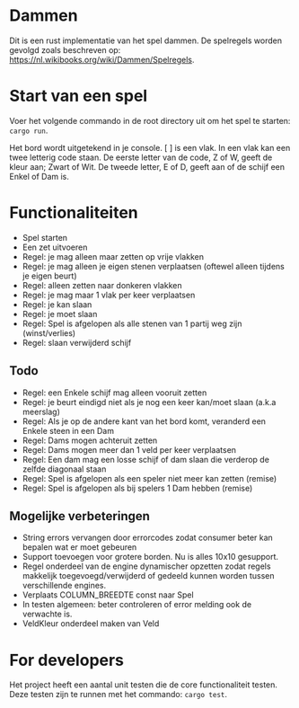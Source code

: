 # Dammen

Dit is een rust implementatie van het spel dammen. De spelregels worden gevolgd zoals beschreven op: https://nl.wikibooks.org/wiki/Dammen/Spelregels.

# Start van een spel

Voer het volgende commando in de root directory uit om het spel te starten:
``cargo run``.

Het bord wordt uitgetekend in je console. [   ] is een vlak. In een vlak kan een twee letterig code staan. De eerste letter van de code, Z of W, geeft de kleur aan; Zwart of Wit. De tweede letter, E of D, geeft aan of de schijf een Enkel of Dam is.

# Functionaliteiten
* Spel starten
* Een zet uitvoeren
* Regel: je mag alleen maar zetten op vrije vlakken
* Regel: je mag alleen je eigen stenen verplaatsen (oftewel alleen tijdens je eigen beurt)
* Regel: alleen zetten naar donkeren vlakken
* Regel: je mag maar 1 vlak per keer verplaatsen
* Regel: je kan slaan
* Regel: je moet slaan
* Regel: Spel is afgelopen als alle stenen van 1 partij weg zijn (winst/verlies)
* Regel: slaan verwijderd schijf

## Todo
* Regel: een Enkele schijf mag alleen vooruit zetten
* Regel: je beurt eindigd niet als je nog een keer kan/moet slaan (a.k.a meerslag)
* Regel: Als je op de andere kant van het bord komt, veranderd een Enkele steen in een Dam
* Regel: Dams mogen achteruit zetten
* Regel: Dams mogen meer dan 1 veld per keer verplaatsen
* Regel: Een dam mag een losse schijf of dam slaan die verderop de zelfde diagonaal staan
* Regel: Spel is afgelopen als een speler niet meer kan zetten (remise)
* Regel: Spel is afgelopen als bij spelers 1 Dam hebben (remise)

## Mogelijke verbeteringen
* String errors vervangen door errorcodes zodat consumer beter kan bepalen wat er moet gebeuren
* Support toevoegen voor grotere borden. Nu is alles 10x10 gesupport.
* Regel onderdeel van de engine dynamischer opzetten zodat regels makkelijk toegevoegd/verwijderd of gedeeld kunnen worden tussen verschillende engines.
* Verplaats COLUMN_BREEDTE const naar Spel
* In testen algemeen: beter controleren of error melding ook de verwachte is.
* VeldKleur onderdeel maken van Veld

# For developers
Het project heeft een aantal unit testen die de core functionaliteit testen. Deze testen zijn te runnen met het commando: `cargo test`.
